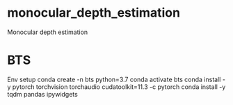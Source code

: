 # monocular_depth_estimation
Monocular depth estimation

# BTS

Env setup
conda create -n bts python=3.7
conda activate bts
conda install -y pytorch torchvision torchaudio cudatoolkit=11.3 -c pytorch
conda install -y tqdm pandas ipywidgets
